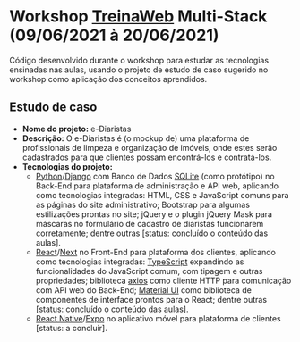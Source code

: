 # Workshop [TreinaWeb](https://www.treinaweb.com.br/) Multi-Stack (09/06/2021 à 20/06/2021)

Código desenvolvido durante o workshop para estudar as tecnologias ensinadas nas aulas, usando o projeto de estudo de caso sugerido no workshop como aplicação dos conceitos aprendidos.

## Estudo de caso

* **Nome do projeto:** e-Diaristas
* **Descrição:** O e-Diaristas é (o mockup de) uma plataforma de profissionais de limpeza e organização de imóveis, onde estes serão cadastrados para que clientes possam encontrá-los e contratá-los.
* **Tecnologias do projeto:**
    * [Python](https://www.python.org/)/[Django](https://www.djangoproject.com/) com Banco de Dados [SQLite](https://www.sqlite.org/index.html) (como protótipo) no Back-End para plataforma de administração e API web, aplicando como tecnologias integradas: HTML, CSS e JavaScript comuns para as páginas do site administrativo; Bootstrap para algumas estilizações prontas no site; jQuery e o plugin jQuery Mask para máscaras no formulário de cadastro de diaristas funcionarem corretamente; dentre outras [status: concluído o conteúdo das aulas].
    * [React](https://reactjs.org/)/[Next](https://nextjs.org/) no Front-End para plataforma dos clientes, aplicando como tecnologias integradas: [TypeScript](https://www.typescriptlang.org/) expandindo as funcionalidades do JavaScript comum, com tipagem e outras propriedades; biblioteca [axios](https://axios-http.com/) como cliente HTTP para comunicação com API web do Back-End; [Material UI](https://material-ui.com/) como biblioteca de componentes de interface prontos para o React; dentre outras [status: concluído o conteúdo das aulas].
    * [React Native](https://reactnative.dev/)/[Expo](https://expo.dev/) no aplicativo móvel para plataforma de clientes [status: a concluir].
